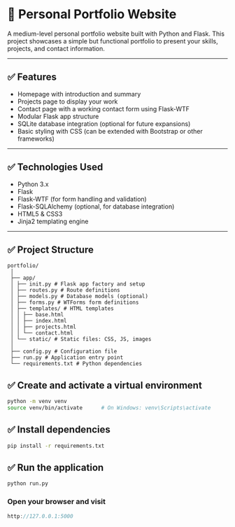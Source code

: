 # 🔖 Personal Portfolio Website

A medium-level personal portfolio website built with Python and Flask. This project showcases a simple but functional portfolio to present your skills, projects, and contact information.

---

## ✅ Features

- Homepage with introduction and summary
- Projects page to display your work
- Contact page with a working contact form using Flask-WTF
- Modular Flask app structure
- SQLite database integration (optional for future expansions)
- Basic styling with CSS (can be extended with Bootstrap or other frameworks)

---

## ✅ Technologies Used

- Python 3.x
- Flask
- Flask-WTF (for form handling and validation)
- Flask-SQLAlchemy (optional, for database integration)
- HTML5 & CSS3
- Jinja2 templating engine

---

## ✅ Project Structure
```text
portfolio/
 │
 ├── app/
 │ ├── init.py # Flask app factory and setup
 │ ├── routes.py # Route definitions
 │ ├── models.py # Database models (optional)
 │ ├── forms.py # WTForms form definitions
 │ ├── templates/ # HTML templates
 │ │ ├── base.html
 │ │ ├── index.html
 │ │ ├── projects.html
 │ │ └── contact.html
 │ └── static/ # Static files: CSS, JS, images
 │
 ├── config.py # Configuration file
 ├── run.py # Application entry point
 └── requirements.txt # Python dependencies
```

## ✅ Create and activate a virtual environment
```bash
python -m venv venv
source venv/bin/activate      # On Windows: venv\Scripts\activate
```

## ✅ Install dependencies

```bash
pip install -r requirements.txt
```

## ✅ Run the application

```bash
python run.py
```


### Open your browser and visit

```cpp
http://127.0.0.1:5000
```